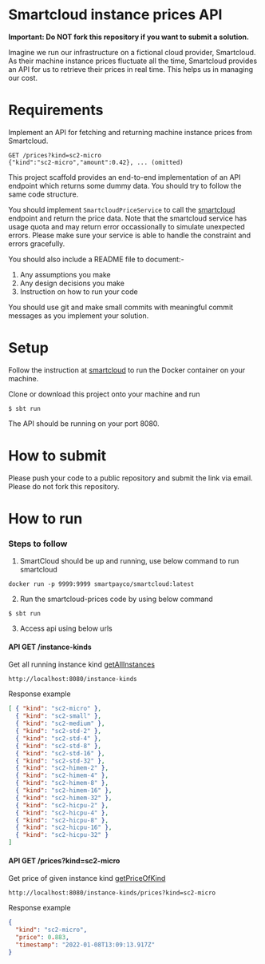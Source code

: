 # Smartcloud instance prices API

**Important: Do NOT fork this repository if you want to submit a solution.**

Imagine we run our infrastructure on a fictional cloud provider, Smartcloud. As their machine instance prices fluctuate all the time, Smartcloud provides an API for us to retrieve their prices in real time. This helps us in managing our cost.

# Requirements

Implement an API for fetching and returning machine instance prices from Smartcloud.

```
GET /prices?kind=sc2-micro
{"kind":"sc2-micro","amount":0.42}, ... (omitted)
```

This project scaffold provides an end-to-end implementation of an API endpoint which returns some dummy data. You should try to follow the same code structure.

You should implement `SmartcloudPriceService` to call the [smartcloud](https://hub.docker.com/r/smartpayco/smartcloud) endpoint and return the price data. Note that the smartcloud service has usage quota and may return error occassionally to simulate unexpected errors. Please make sure your service is able to handle the constraint and errors gracefully.

You should also include a README file to document:-
1. Any assumptions you make
1. Any design decisions you make
1. Instruction on how to run your code

You should use git and make small commits with meaningful commit messages as you implement your solution.

# Setup

Follow the instruction at [smartcloud](https://hub.docker.com/r/smartpayco/smartcloud) to run the Docker container on your machine.

Clone or download this project onto your machine and run

```
$ sbt run
```

The API should be running on your port 8080.

# How to submit

Please push your code to a public repository and submit the link via email. Please do not fork this repository.


# How to run
### Steps to follow
1. SmartCloud should be up and running, use below command to run smartcloud
```
docker run -p 9999:9999 smartpayco/smartcloud:latest
```
2. Run the smartcloud-prices code by using below command
```
$ sbt run
```
3. Access api using below urls
#### API GET /instance-kinds
Get all running instance kind [getAllInstances](http://localhost:8080/instance-kinds)
```
http://localhost:8080/instance-kinds
```
 Response example
```json
[ { "kind": "sc2-micro" }, 
  { "kind": "sc2-small" },
  { "kind": "sc2-medium" },
  { "kind": "sc2-std-2" },
  { "kind": "sc2-std-4" },
  { "kind": "sc2-std-8" },
  { "kind": "sc2-std-16" },
  { "kind": "sc2-std-32" },
  { "kind": "sc2-himem-2" },
  { "kind": "sc2-himem-4" },
  { "kind": "sc2-himem-8" },
  { "kind": "sc2-himem-16" },
  { "kind": "sc2-himem-32" },
  { "kind": "sc2-hicpu-2" },
  { "kind": "sc2-hicpu-4" },
  { "kind": "sc2-hicpu-8" },
  { "kind": "sc2-hicpu-16" },
  { "kind": "sc2-hicpu-32" }
]
```
#### API GET /prices?kind=sc2-micro
Get price of given instance kind [getPriceOfKind](http://localhost:8080/instance-kinds/prices?kind=sc2-himem-2)
```text
http://localhost:8080/instance-kinds/prices?kind=sc2-micro
```
Response example
```json
{
  "kind": "sc2-micro",
  "price": 0.883,
  "timestamp": "2022-01-08T13:09:13.917Z"
}
```